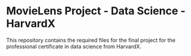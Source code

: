 # MovieLens Project - Data Science - HarvardX

This repository contains the required files for the final project for the professional certificate in data science from HarvardX.